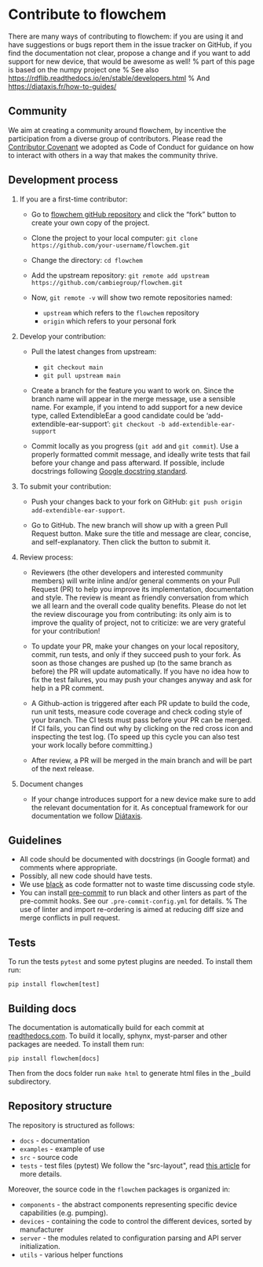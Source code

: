 # Contribute to flowchem
There are many ways of contributing to flowchem: if you are using it and have suggestions or bugs report them in the
issue tracker on GitHub, if you find the documentation not clear, propose a change and if you want to add support for
new device, that would be awesome as well!
% part of this page is based on the numpy project one
% See also https://rdflib.readthedocs.io/en/stable/developers.html
% And https://diataxis.fr/how-to-guides/

## Community
We aim at creating a community around flowchem, by incentive the participation from a diverse group of contributors.
Please read the [Contributor Covenant](https://www.contributor-covenant.org/) we adopted as Code of Conduct for guidance
on how to interact with others in a way that makes the community thrive.

## Development process
1. If you are a first-time contributor:

   * Go to [flowchem gitHub repository](https://github.com/cambiegroup/flowchem) and click the “fork” button to create your own copy of the project.

   * Clone the project to your local computer: `git clone https://github.com/your-username/flowchem.git`

   * Change the directory: `cd flowchem`

   * Add the upstream repository: `git remote add upstream https://github.com/cambiegroup/flowchem.git`

   * Now, `git remote -v` will show two remote repositories named:
     * `upstream` which refers to the `flowchem` repository
     * `origin` which refers to your personal fork

2. Develop your contribution:

   * Pull the latest changes from upstream:
     * `git checkout main`
     * `git pull upstream main`

   * Create a branch for the feature you want to work on. Since the branch name will appear in the merge message, use a
     sensible name.
     For example, if you intend to add support for a new device type, called ExtendibleEar a good candidate
     could be ‘add-extendible-ear-support’: `git checkout -b add-extendible-ear-support`

   * Commit locally as you progress (`git add` and `git commit`).
     Use a properly formatted commit message, and ideally write tests that fail before your change and pass afterward.
     If possible, include docstrings following [Google docstring standard](https://sphinxcontrib-napoleon.readthedocs.io/en/latest/example_google.html).

3. To submit your contribution:

   * Push your changes back to your fork on GitHub: `git push origin add-extendible-ear-support`.

   * Go to GitHub. The new branch will show up with a green Pull Request button.
     Make sure the title and message are clear, concise, and self-explanatory. Then click the button to submit it.

4. Review process:

   * Reviewers (the other developers and interested community members) will write inline and/or general comments on your
     Pull Request (PR) to help you improve its implementation, documentation and style.
     The review is meant as friendly conversation from which we all learn and the overall code quality benefits.
     Please do not let the review discourage you from contributing: its only aim is to improve the quality of project, not to criticize: we are very grateful for your contribution!

   * To update your PR, make your changes on your local repository, commit, run tests, and only if they succeed push to your fork.
     As soon as those changes are pushed up (to the same branch as before) the PR will update automatically.
     If you have no idea how to fix the test failures, you may push your changes anyway and ask for help in a PR comment.

   * A Github-action is triggered after each PR update to build the code, run unit tests, measure code coverage and
     check coding style of your branch.
     The CI tests must pass before your PR can be merged.
     If CI fails, you can find out why by clicking on the red cross icon and inspecting the test log.
     (To speed up this cycle you can also test your work locally before committing.)

   * After review, a PR will be merged in the main branch and will be part of the next release.

5. Document changes

   * If your change introduces support for a new device make sure to add the relevant documentation for it.
     As conceptual framework for our documentation we follow [Diátaxis](https://diataxis.fr/).

## Guidelines

* All code should be documented with docstrings (in Google format) and comments where appropriate.
* Possibly, all new code should have tests.
* We use [black](https://github.com/psf/black) as code formatter not to waste time discussing code style.
* You can install [pre-commit](https://pre-commit.com/) to run black and other linters as part of the pre-commit hooks.
  See our `.pre-commit-config.yml` for details.
%  The use of linter and import re-ordering is aimed at reducing diff size and merge conflicts in pull request.

## Tests
To run the tests `pytest` and some pytest plugins are needed.
To install them run:
```shell
pip install flowchem[test]
```

## Building docs
The documentation is automatically build for each commit at [readthedocs.com](https://readthedocs.org/projects/flowchem/).
To build it locally, sphynx, myst-parser and other packages are needed.
To install them run:
```shell
pip install flowchem[docs]
```

Then from the docs folder run `make html` to generate html files in the _build subdirectory.

## Repository structure
The repository is structured as follows:
* `docs` - documentation
* `examples` - example of use
* `src` - source code
* `tests` - test files (pytest)
We follow the "src-layout", read [this article](https://setuptools.pypa.io/en/latest/userguide/package_discovery.html#src-layout) for more details.

Moreover, the source code in the `flowchem` packages is organized in:
* `components` - the abstract components representing specific device capabilities (e.g. pumping).
* `devices` - containing the code to control the different devices, sorted by manufacturer
* `server` - the modules related to configuration parsing and API server initialization.
* `utils` - various helper functions
